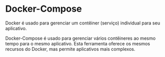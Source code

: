 # Docker-Compose

Docker é usado para gerenciar um contêiner (serviço) individual para seu aplicativo.

Docker-Compose é usado para gerenciar vários contêineres ao mesmo tempo para o mesmo aplicativo. Esta ferramenta oferece os mesmos recursos do Docker, mas permite aplicativos mais complexos.


